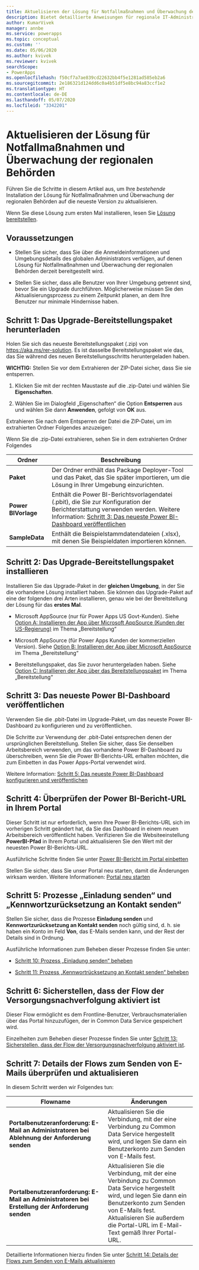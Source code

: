 ```yaml
---
title: Aktuelisieren der Lösung für Notfallmaßnahmen und Überwachung der regionalen Behörden | Microsoft-Dokumentation
description: Bietet detaillierte Anweisungen für regionale IT-Administratoren, um die Lösung für Notfallmaßnahmen und Überwachung der regionalen Behörden für ihre Organisation zu aktualisieren.
author: KumarVivek
manager: annbe
ms.service: powerapps
ms.topic: conceptual
ms.custom: ''
ms.date: 05/06/2020
ms.author: kvivek
ms.reviewer: kvivek
searchScope:
- PowerApps
ms.openlocfilehash: f50cf7a7ae839cd22632bb4f5e1281ad585eb2a6
ms.sourcegitcommit: 2e186321d124dd6c0a4b51df5e8bc94a83ccf1e2
ms.translationtype: HT
ms.contentlocale: de-DE
ms.lasthandoff: 05/07/2020
ms.locfileid: "3342201"
---
```

# <a name="upgrade-the-regional-governmentemergency-response-and-monitoring-solution"></a>Aktuelisieren der Lösung für Notfallmaßnahmen und Überwachung der regionalen Behörden

Führen Sie die Schritte in diesem Artikel aus, um Ihre *bestehende* Installation der Lösung für Notfallmaßnahmen und Überwachung der regionalen Behörden auf die neueste Version zu aktualisieren.

Wenn Sie diese Lösung zum ersten Mal installieren, lesen Sie [Lösung bereitstellen](deploy.md).

## <a name="prerequisites"></a>Voraussetzungen

- Stellen Sie sicher, dass Sie über die Anmeldeinformationen und Umgebungsdetails des globalen Administrators verfügen, auf denen Lösung für Notfallmaßnahmen und Überwachung der regionalen Behörden derzeit bereitgestellt wird.

-   Stellen Sie sicher, dass alle Benutzer von Ihrer Umgebung getrennt sind, bevor Sie ein Upgrade durchführen. Möglicherweise müssen Sie den Aktualisierungsprozess zu einem Zeitpunkt planen, an dem Ihre Benutzer nur minimale Hindernisse haben.   

## <a name="step-1-download-the-upgrade-deployment-package"></a>Schritt 1: Das Upgrade-Bereitstellungspaket herunterladen

Holen Sie sich das neueste Bereitstellungspaket (.zip) von <https://aka.ms/rer-solution>. Es ist dasselbe Bereitstellungspaket wie das, das Sie während des neuen Bereitstellungsschritts heruntergeladen haben.

**WICHTIG:** Stellen Sie vor dem Extrahieren der ZIP-Datei sicher, dass Sie sie entsperren.

1.  Klicken Sie mit der rechten Maustaste auf die .zip-Datei und wählen Sie **Eigenschaften**.

2.  Wählen Sie im Dialogfeld „Eigenschaften“ die Option **Entsperren** aus und wählen Sie dann **Anwenden**, gefolgt von **OK** aus.

Extrahieren Sie nach dem Entsperren der Datei die ZIP-Datei, um im extrahierten Ordner Folgendes anzuzeigen:

Wenn Sie die .zip-Datei extrahieren, sehen Sie in dem extrahierten Ordner Folgendes

|**Ordner**  |**Beschreibung**  |
|---------|---------|
|**Paket**     |  Der Ordner enthält das Package Deployer-Tool und das Paket, das Sie später importieren, um die Lösung in Ihrer Umgebung einzurichten.       |
|**Power BIVorlage**     | Enthält die Power BI-Berichtsvorlagendatei (.pbit), die Sie zur Konfiguration der Berichterstattung verwenden werden. Weitere Information: [Schritt 3: Das neueste Power BI-Dashboard veröffentlichen](#step-3-publish-the-latest-power-bi-dashboard)        |
|**SampleData**     |   Enthält die Beispielstammdatendateien (.xlsx), mit denen Sie Beispieldaten importieren können.       |

## <a name="step-2-install-the-upgrade-package"></a>Schritt 2: Das Upgrade-Bereitstellungspaket installieren

Installieren Sie das Upgrade-Paket in der **gleichen Umgebung**, in der Sie die vorhandene Lösung installiert haben. Sie können das Upgrade-Paket auf eine der folgenden drei Arten installieren, genau wie bei der Bereitstellung der Lösung für das **erstes Mal**.

- Microsoft AppSource (nur für Power Apps US Govt-Kunden). Siehe [Option A: Installieren der App über Microsoft AppSource (Kunden der US-Regierung)](deploy.md#option-a-install-the-app-from-microsoft-appsource-us-govt-customers) im Thema „Bereitstellung“

- Microsoft AppSource (für Power Apps Kunden der kommerziellen Version). Siehe [Option B: Installieren der App über Microsoft AppSource](deploy.md#option-b-install-the-app-from-microsoft-appsource) im Thema „Bereitstellung“

- Bereitstellungspaket, das Sie zuvor heruntergeladen haben. Siehe [Option C: Installieren der App über das Bereitstellungspaket](deploy.md#option-c-install-the-app-from-the-deployment-package) im Thema „Bereitstellung“

## <a name="step-3-publish-the-latest-power-bi-dashboard"></a>Schritt 3: Das neueste Power BI-Dashboard veröffentlichen

Verwenden Sie die .pbit-Datei im Upgrade-Paket, um das neueste Power BI-Dashboard zu konfigurieren und zu veröffentlichen. 

Die Schritte zur Verwendung der .pbit-Datei entsprechen denen der ursprünglichen Bereitstellung. Stellen Sie sicher, dass Sie denselben Arbeitsbereich verwenden, um das vorhandene Power BI-Dashboard zu überschreiben, wenn Sie die Power BI-Berichts-URL erhalten möchten, die zum Einbetten in das Power Apps-Portal verwendet wird. 

Weitere Information: [Schritt 5: Das neueste Power BI-Dashboard konfigurieren und veröffentlichen](https://docs.microsoft.com/powerapps/sample-apps/regional-emergency-response/deploy#step-5-configure-and-publish-power-bi-dashboard)

## <a name="step-4-verify-the-power-bi-report-url-in-your-portal"></a>Schritt 4: Überprüfen der Power BI-Bericht-URL in Ihrem Portal

Dieser Schritt ist nur erforderlich, wenn Ihre Power BI-Berichts-URL sich im vorherigen Schritt geändert hat, da Sie das Dashboard in einem neuen Arbeitsbereich veröffentlicht haben. Verifizieren Sie die Websiteeinstellung **PowerBI-Pfad** in Ihrem Portal und aktualisieren Sie den Wert mit der neuesten Power BI-Berichts-URL.

Ausführliche Schritte finden Sie unter [Power BI-Bericht im Portal einbetten](https://docs.microsoft.com/powerapps/sample-apps/regional-emergency-response/deploy#the-process-1)

Stellen Sie sicher, dass Sie unser Portal neu starten, damit die Änderungen wirksam werden. Weitere Informationen: [Portal neu starten](https://docs.microsoft.com/powerapps/sample-apps/regional-emergency-response/deploy#restart-the-portal)

## <a name="step-5-verify-the-send-invitation-and-send-password-reset-to-contact-processes"></a>Schritt 5: Prozesse „Einladung senden“ und „Kennwortzurücksetzung an Kontakt senden“

Stellen Sie sicher, dass die Prozesse **Einladung senden** und **Kennwortzurücksetzung an Kontakt senden** noch gültig sind, d. h. sie haben ein Konto im Feld **Von**, das E-Mails senden kann, und der Rest der Details sind in Ordnung.

Ausführliche Informationen zum Beheben dieser Prozesse finden Sie unter:

-   [Schritt 10: Prozess „Einladung senden“ beheben](https://docs.microsoft.com/powerapps/sample-apps/regional-emergency-response/deploy#step-10-fix-the-send-invitation-process)

-   [Schritt 11: Prozess „Kennwortrücksetzung an Kontakt senden“ beheben](https://docs.microsoft.com/powerapps/sample-apps/regional-emergency-response/deploy#step-11-fix-the-send-password-reset-to-contact-process)

## <a name="step-6-verify-the-flow-supply-tracking-flow-is-enabled"></a>Schritt 6: Sicherstellen, dass der Flow der Versorgungsnachverfolgung aktiviert ist

Dieser Flow ermöglicht es dem Frontline-Benutzer, Verbrauchsmaterialien über das Portal hinzuzufügen, der in Common Data Service gespeichert wird.

Einzelheiten zum Beheben dieser Prozesse finden Sie unter [Schritt 13: Sicherstellen, dass der Flow der Versorgungsnachverfolgung aktiviert ist](https://docs.microsoft.com/powerapps/sample-apps/regional-emergency-response/deploy#step-13-verify-the-flow-supply-tracking-flow-is-enabled).

## <a name="step-7-verify-and-update-the-details-of-flows-for-sending-emails"></a>Schritt 7: Details der Flows zum Senden von E-Mails überprüfen und aktualisieren

In diesem Schritt werden wir Folgendes tun:

|Flowname|Änderungen|
|--|--|
|**Portalbenutzeranforderung: E-Mail an Administratoren bei Ablehnung der Anforderung senden**|Aktualisieren Sie die Verbindung, mit der eine Verbindung zu Common Data Service hergestellt wird, und legen Sie dann ein Benutzerkonto zum Senden von E-Mails fest.|
|**Portalbenutzeranforderung: E-Mail an Administratoren bei Erstellung der Anforderung senden**|Aktualisieren Sie die Verbindung, mit der eine Verbindung zu Common Data Service hergestellt wird, und legen Sie dann ein Benutzerkonto zum Senden von E-Mails fest. Aktualisieren Sie außerdem die Portal-URL im E-Mail-Text gemäß Ihrer Portal-URL.| 

Detaillierte Informationen hierzu finden Sie unter [Schritt 14: Details der Flows zum Senden von E-Mails aktualisieren](deploy.md#step-14-update-the-details-of-flows-for-sending-emails)

